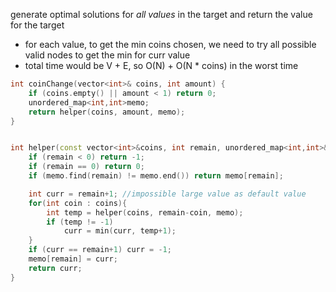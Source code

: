 generate optimal solutions for *all values* in the target and return the value for the target
- for each value, to get the min coins chosen, we need to try all possible valid nodes to get the min for curr value
- total time would be V + E, so O(N) + O(N * coins) in the worst time

```cpp
int coinChange(vector<int>& coins, int amount) {
    if (coins.empty() || amount < 1) return 0;
    unordered_map<int,int>memo;
    return helper(coins, amount, memo);
}


int helper(const vector<int>&coins, int remain, unordered_map<int,int>&memo){
    if (remain < 0) return -1;
    if (remain == 0) return 0;
    if (memo.find(remain) != memo.end()) return memo[remain];

    int curr = remain+1; //impossible large value as default value
    for(int coin : coins){
        int temp = helper(coins, remain-coin, memo);
        if (temp != -1)
            curr = min(curr, temp+1);
    }
    if (curr == remain+1) curr = -1;
    memo[remain] = curr;
    return curr;
}
```
